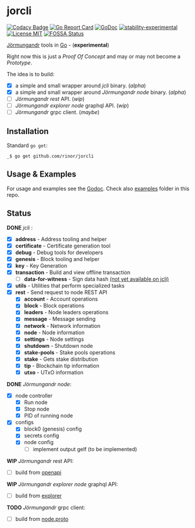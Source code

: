 # jorcli

[![Codacy Badge](https://api.codacy.com/project/badge/Grade/fb345d4e21584e38b13695438c733c79)](https://www.codacy.com/app/rinor/jorcli?utm_source=github.com&amp;utm_medium=referral&amp;utm_content=rinor/jorcli&amp;utm_campaign=Badge_Grade)
[![Go Report Card](https://goreportcard.com/badge/github.com/rinor/jorcli)](https://goreportcard.com/report/github.com/rinor/jorcli)
[![GoDoc](https://godoc.org/github.com/rinor/jorcli?status.svg)](https://godoc.org/github.com/rinor/jorcli)
[![stability-experimental](https://img.shields.io/badge/stability-experimental-orange.svg)](https://github.com/emersion/stability-badges#experimental)
[![License MIT](https://img.shields.io/badge/license-MIT-lightgrey.svg?style=flat)](LICENSE)
[![FOSSA Status](https://app.fossa.com/api/projects/git%2Bgithub.com%2Frinor%2Fjorcli.svg?type=shield)](https://app.fossa.com/projects/git%2Bgithub.com%2Frinor%2Fjorcli?ref=badge_shield)

[Jörmungandr](https://github.com/input-output-hk/jormungandr) tools in [Go](https://golang.org/) - (**experimental**)

Right now this is just a *Proof Of Concept* and may or may not become a *Prototype*.

The idea is to build:

- [x] a simple and small wrapper around *jcli* binary. (*alpha*)
- [x] a simple and small wrapper around *Jörmungandr node* binary. (*alpha*)
- [ ] *Jörmungandr rest* API. (*wip*)
- [ ] *Jörmungandr explorer node* graphql API. (*wip*)
- [ ] *Jörmungandr* grpc client. (*maybe*)

## Installation

Standard `go get`:

```shell
_$ go get github.com/rinor/jorcli
```

## Usage & Examples

For usage and examples see the [Godoc](https://godoc.org/github.com/rinor/jorcli).
Check also [examples](examples) folder in this repo.

## Status

**DONE** *jcli* :

- [x] **address** - Address tooling and helper
- [x] **certificate** - Certificate generation tool
- [x] **debug** - Debug tools for developers
- [x] **genesis** - Block tooling and helper
- [x] **key** - Key Generation
- [x] **transaction** - Build and view offline transaction
  - [ ] **data-for-witness** - Sign data hash [(not yet available on jcli)](https://github.com/input-output-hk/jormungandr/issues/674)
- [x] **utils** - Utilities that perform specialized tasks
- [x] **rest** - Send request to node REST API
  - [x] **account** - Account operations
  - [x] **block** - Block operations
  - [x] **leaders** - Node leaders operations
  - [x] **message** - Message sending
  - [x] **network** - Network information
  - [x] **node** - Node information
  - [x] **settings** - Node settings
  - [x] **shutdown** - Shutdown node
  - [x] **stake-pools** - Stake pools operations
  - [x] **stake** - Gets stake distribution
  - [x] **tip** - Blockchain tip information
  - [x] **utxo** - UTxO information

**DONE** *Jörmungandr node*:

- [x] node controller
  - [x] Run node
  - [x] Stop node
  - [x] PID of running node
- [x] configs
  - [x] block0 (genesis) config
  - [x] secrets config
  - [x] node config
    - [ ] implement output gelf (to be implemented)

**WIP** *Jörmungandr* rest API:

- [ ] build from [openapi](https://github.com/input-output-hk/jormungandr/blob/master/doc/openapi.yaml)

**WIP** *Jörmungandr explorer node* graphql API:

- [ ] build from [explorer](https://github.com/input-output-hk/jormungandr/tree/master/jormungandr/src/rest/explorer)

**TODO** *Jörmungandr* grpc client:

- [ ] build from [node.proto](https://github.com/input-output-hk/chain-libs/blob/master/network-grpc/proto/node.proto)
